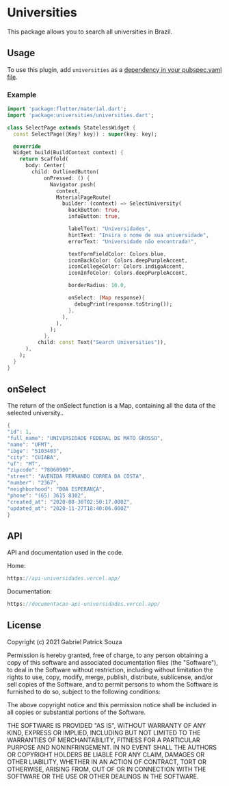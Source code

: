 # Universities

This package allows you to search all universities in Brazil.

## Usage
To use this plugin, add `universities` as a [dependency in your pubspec.yaml file](https://flutter.dev/docs/development/platform-integration/platform-channels).

### Example

``` dart
import 'package:flutter/material.dart';
import 'package:universities/universities.dart';

class SelectPage extends StatelessWidget {
  const SelectPage({Key? key}) : super(key: key);

  @override
  Widget build(BuildContext context) {
    return Scaffold(
      body: Center(
        child: OutlinedButton(
            onPressed: () {
              Navigator.push(
                context,
                MaterialPageRoute(
                  builder: (context) => SelectUniversity(
                    backButton: true,
                    infoButton: true,

                    labelText: "Universidades",
                    hintText: "Insira o nome de sua universidade",
                    errorText: "Universidade não encontrada!",

                    textFormFieldColor: Colors.blue,
                    iconBackColor: Colors.deepPurpleAccent,
                    iconCollegeColor: Colors.indigoAccent,
                    iconInfoColor: Colors.deepPurpleAccent,

                    borderRadius: 10.0,

                    onSelect: (Map response){
                      debugPrint(response.toString());
                    },
                  ),
                ),
              );
            },
          child: const Text("Search Universities")),
      ),
    );
  }
}

```
## onSelect

The return of the onSelect function is a Map, containing all the data of the selected university..

```dart
{
"id": 1,
"full_name": "UNIVERSIDADE FEDERAL DE MATO GROSSO",
"name": "UFMT",
"ibge": "5103403",
"city": "CUIABA",
"uf": "MT",
"zipcode": "78060900",
"street": "AVENIDA FERNANDO CORREA DA COSTA",
"number": "2367",
"neighborhood": "BOA ESPERANÇA",
"phone": "(65) 3615 8302",
"created_at": "2020-08-30T02:50:17.000Z",
"updated_at": "2020-11-27T18:40:06.000Z"
}
```

## API

API and documentation used in the code. 

Home:
```dart
https://api-universidades.vercel.app/
```

Documentation:
```dart
https://documentacao-api-universidades.vercel.app/
```

## License

Copyright (c) 2021 Gabriel Patrick Souza

Permission is hereby granted, free of charge, to any person obtaining a copy
of this software and associated documentation files (the "Software"), to deal
in the Software without restriction, including without limitation the rights
to use, copy, modify, merge, publish, distribute, sublicense, and/or sell
copies of the Software, and to permit persons to whom the Software is
furnished to do so, subject to the following conditions:

The above copyright notice and this permission notice shall be included in all
copies or substantial portions of the Software.

THE SOFTWARE IS PROVIDED "AS IS", WITHOUT WARRANTY OF ANY KIND, EXPRESS OR
IMPLIED, INCLUDING BUT NOT LIMITED TO THE WARRANTIES OF MERCHANTABILITY,
FITNESS FOR A PARTICULAR PURPOSE AND NONINFRINGEMENT. IN NO EVENT SHALL THE
AUTHORS OR COPYRIGHT HOLDERS BE LIABLE FOR ANY CLAIM, DAMAGES OR OTHER
LIABILITY, WHETHER IN AN ACTION OF CONTRACT, TORT OR OTHERWISE, ARISING FROM,
OUT OF OR IN CONNECTION WITH THE SOFTWARE OR THE USE OR OTHER DEALINGS IN THE
SOFTWARE.

